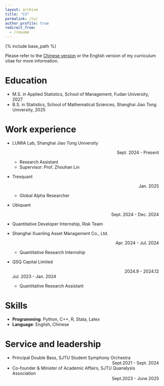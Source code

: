 ```yaml
---
layout: archive
title: "CV"
permalink: /cv/
author_profile: true
redirect_from:
  - /resume
---
```


{% include base_path %}

Please refer to the [Chinese version](../files/CV_Chinese.pdf) or the English version of my curriculum vitae for more information.

Education
======
* M.S. in Applied Statistics, School of Management, Fudan University, 2027
* B.S. in Statistics, School of Mathematical Sciences, Shanghai Jiao Tong University, 2025

Work experience
======
* LUMIA Lab, Shanghai Jiao Tong University<div style="text-align: right;">Sept. 2024 - Present</div>
  * Research Assistant 
  * Supervisor: Prof. Zhouhan Lin

* Trexquant <div style="text-align: right;"> Jan. 2025</div> 
  * Global Alpha Researcher

*  Ubiquant <div style="text-align: right;"> Sept. 2024 - Dec. 2024</div> 
  * Quantitative Developer Internship, Risk Team

* Shanghai Xuanling Asset Management Co., Ltd. <div style="text-align: right;"> Apr. 2024 - Jul. 2024</div> 
  * Quantitative Research Internship

* QSQ Capital Limited <div style="text-align: right;"> 2024.9 - 2024.12</div> Jul. 2023 - Jan. 2024 </div>
  * Quantitative Research Assistant
  
Skills
======
* **Programming**: Python, C++, R, Stata, Latex
* **Language**: English, Chinese

Service and leadership
======
* Principal Double Bass, SJTU Student Symphony Orchestra<div style="text-align: right;">Sept.2021 - Sept. 2024</div>
* Co-founder & Minister of Academic Affairs, SJTU Quanalysis Association <div style="text-align: right;">Sept.2023 - June 2025</div>
